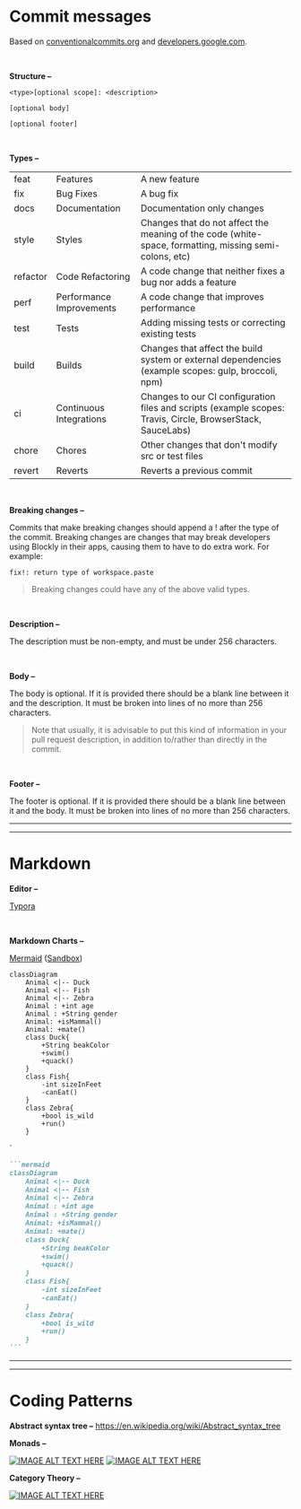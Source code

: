 # Commit messages

Based on [conventionalcommits.org](https://www.conventionalcommits.org/en/v1.0.0/) and [developers.google.com](https://developers.google.com/blockly/guides/modify/contribute/commits).

<br>

**Structure –**

```plain
<type>[optional scope]: <description>

[optional body]

[optional footer]
```

<br>

**Types –**

|          |                          |                                                                                                             |
| -------- | ------------------------ | ----------------------------------------------------------------------------------------------------------- |
| feat     | Features                 | A new feature                                                                                               |
| fix      | Bug Fixes                | A bug fix                                                                                                   |
| docs     | Documentation            | Documentation only changes                                                                                  |
| style    | Styles                   | Changes that do not affect the meaning of the code (white-space, formatting, missing semi-colons, etc)      |
| refactor | Code Refactoring         | A code change that neither fixes a bug nor adds a feature                                                   |
| perf     | Performance Improvements | A code change that improves performance                                                                     |
| test     | Tests                    | Adding missing tests or correcting existing tests                                                           |
| build    | Builds                   | Changes that affect the build system or external dependencies (example scopes: gulp, broccoli, npm)         |
| ci       | Continuous Integrations  | Changes to our CI configuration files and scripts (example scopes: Travis, Circle, BrowserStack, SauceLabs) |
| chore    | Chores                   | Other changes that don't modify src or test files                                                           |
| revert   | Reverts                  | Reverts a previous commit                                                                                   |

<br>

**Breaking changes –**

Commits that make breaking changes should append a ! after the type of the commit. Breaking changes are changes that may break developers using Blockly in their apps, causing them to have to do extra work. For example:

```plain
fix!: return type of workspace.paste
```

> Breaking changes could have any of the above valid types.

<br>

**Description –**

The description must be non-empty, and must be under 256 characters.

<br>

**Body –**

The body is optional. If it is provided there should be a blank line between it and the description. It must be broken into lines of no more than 256 characters.

> Note that usually, it is advisable to put this kind of information in your pull request description, in addition to/rather than directly in the commit.

<br>

**Footer –**

The footer is optional. If it is provided there should be a blank line between it and the body. It must be broken into lines of no more than 256 characters.

---

---

# Markdown

**Editor –**

[Typora](https://typora.io/)

<br>

**Markdown Charts –**

[Mermaid](https://mermaid-js.github.io/mermaid/#/README?id=diagram-types) ([Sandbox](https://mermaid-js.github.io/mermaid-live-editor/edit))

```mermaid
classDiagram
    Animal <|-- Duck
    Animal <|-- Fish
    Animal <|-- Zebra
    Animal : +int age
    Animal : +String gender
    Animal: +isMammal()
    Animal: +mate()
    class Duck{
        +String beakColor
        +swim()
        +quack()
    }
    class Fish{
        -int sizeInFeet
        -canEat()
    }
    class Zebra{
        +bool is_wild
        +run()
    }
```
`
````md
```mermaid
classDiagram
    Animal <|-- Duck
    Animal <|-- Fish
    Animal <|-- Zebra
    Animal : +int age
    Animal : +String gender
    Animal: +isMammal()
    Animal: +mate()
    class Duck{
        +String beakColor
        +swim()
        +quack()
    }
    class Fish{
        -int sizeInFeet
        -canEat()
    }
    class Zebra{
        +bool is_wild
        +run()
    }
```
````

---

---

# Coding Patterns

**Abstract syntax tree –**
https://en.wikipedia.org/wiki/Abstract_syntax_tree

**Monads –**

[![IMAGE ALT TEXT HERE](http://img.youtube.com/vi/C2w45qRc3aU/0.jpg)](https://www.youtube.com/watch?v=C2w45qRc3aU)
[![IMAGE ALT TEXT HERE](http://img.youtube.com/vi/VgA4wCaxp-Q/0.jpg)](https://www.youtube.com/watch?v=VgA4wCaxp-Q)

**Category Theory –**

[![IMAGE ALT TEXT HERE](http://img.youtube.com/vi/yAi3XWCBkDo/0.jpg)](https://www.youtube.com/watch?v=yAi3XWCBkDo)
